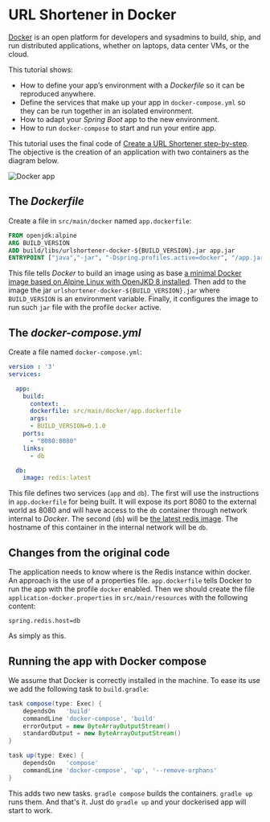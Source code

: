 # URL Shortener in Docker
[Docker](https://www.docker.com/) is an open platform for developers and sysadmins to build, 
ship, and run distributed applications, whether on laptops, data center VMs, or the cloud.

This tutorial shows:
- How to define your app’s environment with a *Dockerfile* so it can be reproduced anywhere.
- Define the services that make up your app in `docker-compose.yml` so they can be run together in an isolated environment.
- How to adapt your *Spring Boot* app to the new environment.
- How to run `docker-compose` to start and run your entire app.

This tutorial uses the final code of [Create a URL Shortener step-by-step](../urlshortener/README.md). 
The objective is the creation of an application with two containers as the diagram below.

![Docker app](img/docker-app.png)

## The *Dockerfile* 

Create a file in `src/main/docker` named `app.dockerfile`:

```dockerfile 
FROM openjdk:alpine
ARG BUILD_VERSION
ADD build/libs/urlshortener-docker-${BUILD_VERSION}.jar app.jar
ENTRYPOINT ["java","-jar", "-Dspring.profiles.active=docker", "/app.jar"]
```

This file tells *Docker* to build an image using as base [a minimal Docker image based on Alpine Linux with OpenJKD 8 installed](https://hub.docker.com/_/openjdk/). 
Then add to the image the jar `urlshortener-docker-${BUILD_VERSION}.jar` where `BUILD_VERSION` is an environment variable. 
Finally, it configures the image to run such `jar` file with the profile `docker` active.

## The *docker-compose.yml* 

Create a file named `docker-compose.yml`:

```yml
version : '3'
services:

  app:
    build:
      context: .
      dockerfile: src/main/docker/app.dockerfile
      args:
      - BUILD_VERSION=0.1.0
    ports:
      - "8080:8080"
    links:
      - db

  db:
    image: redis:latest
```

This file defines two services (`app` and `db`). 
The first will use the instructions in `app.dockerfile` for being built. 
It will expose its port 8080 to the external world as 8080 and will have access to the `db` container through network internal to *Docker*. 
The second (`db`) will be [the latest redis image](https://hub.docker.com/_/redis/). 
The hostname of this container in the internal network will be `db`.
 
## Changes from the original code

The application needs to know where is the Redis instance within docker. 
An approach is the use of a properties file. 
`app.dockerfile` tells Docker to run the app with the profile `docker` enabled. 
Then we should create the file `application-docker.properties` in `src/main/resources` with the following content:

```properties
spring.redis.host=db
```

As simply as this.

## Running the app with Docker compose

We assume that Docker is correctly installed in the machine. 
To ease its use we add the following task to `build.gradle`:

```groovy
task compose(type: Exec) {
    dependsOn   'build'
    commandLine 'docker-compose', 'build'
    errorOutput = new ByteArrayOutputStream()
    standardOutput = new ByteArrayOutputStream()
}

task up(type: Exec) {
    dependsOn   'compose'
    commandLine 'docker-compose', 'up', '--remove-orphans'
}
```

This adds two new tasks. 
`gradle compose` builds the containers. 
`gradle up` runs them.
And that's it. 
Just do `gradle up` and your dockerised app will start to work.
